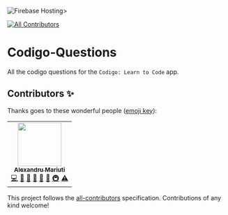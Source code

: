 ![Firebase Hosting](https://github.com/nank1ro/Codigo-Questions/workflows/Deploy%20to%20Firebase%20Storage/badge.svg)>
<!-- ALL-CONTRIBUTORS-BADGE:START - Do not remove or modify this section -->
[![All Contributors](https://img.shields.io/badge/all_contributors-1-orange.svg?style=flat-square)](#contributors-)
<!-- ALL-CONTRIBUTORS-BADGE:END -->

# Codigo-Questions

All the codigo questions for the `Codigo: Learn to Code` app.

## Contributors ✨

Thanks goes to these wonderful people ([emoji key](https://allcontributors.org/docs/en/emoji-key)):

<!-- ALL-CONTRIBUTORS-LIST:START - Do not remove or modify this section -->
<!-- prettier-ignore-start -->
<!-- markdownlint-disable -->
<table>
  <tr>
    <td align="center"><a href="http://www.bestofcode.dev"><img src="https://avatars.githubusercontent.com/u/60045235?v=4?s=100" width="100px;" alt=""/><br /><sub><b>Alexandru Mariuti</b></sub></a><br /><a href="https://github.com/nank1ro/codigo-questions/commits?author=nank1ro" title="Code">💻</a> <a href="https://github.com/nank1ro/codigo-questions/issues?q=author%3Anank1ro" title="Bug reports">🐛</a> <a href="#maintenance-nank1ro" title="Maintenance">🚧</a> <a href="#question-nank1ro" title="Answering Questions">💬</a> <a href="https://github.com/nank1ro/codigo-questions/pulls?q=is%3Apr+reviewed-by%3Anank1ro" title="Reviewed Pull Requests">👀</a> <a href="https://github.com/nank1ro/codigo-questions/commits?author=nank1ro" title="Documentation">📖</a> <a href="#infra-nank1ro" title="Infrastructure (Hosting, Build-Tools, etc)">🚇</a> <a href="https://github.com/nank1ro/codigo-questions/commits?author=nank1ro" title="Tests">⚠️</a></td>
  </tr>
</table>

<!-- markdownlint-restore -->
<!-- prettier-ignore-end -->

<!-- ALL-CONTRIBUTORS-LIST:END -->

This project follows the [all-contributors](https://github.com/all-contributors/all-contributors) specification. Contributions of any kind welcome!